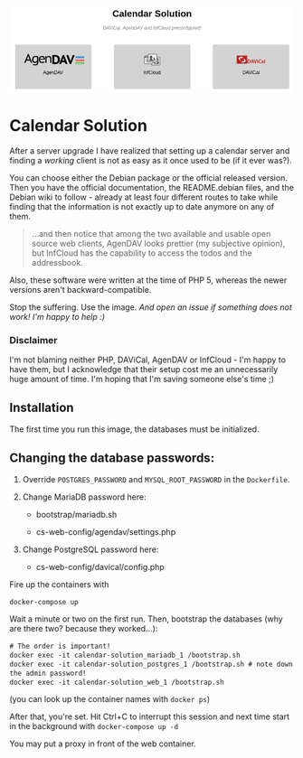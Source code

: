 ![screenshot](screenshot.png)



# Calendar Solution

After a server upgrade I have realized that setting up a calendar server and finding a *working* client is not as easy as it once used to be (if it ever was?).

You can choose either the Debian package or the official released version. Then you have the official documentation, the README.debian files, and the Debian wiki to follow - already at least four different routes to take while finding that the information is not exactly up to date anymore on any of them.

> ...and then notice that among the two available and usable open source web clients, AgenDAV looks prettier (my subjective opinion), but InfCloud has the capability to access the todos and the addressbook.

Also, these software were written at the time of PHP 5, whereas the newer versions aren't backward-compatible.

Stop the suffering. Use the image. *And open an issue if something does not work! I'm happy to help :)* 

### Disclaimer

I'm not blaming neither PHP, DAViCal, AgenDAV or InfCloud - I'm happy to have them, but I acknowledge that their setup cost me an unnecessarily huge amount of time. I'm hoping that I'm saving someone else's time ;)

## Installation

The first time you run this image, the databases must be initialized.

## Changing the database passwords:

1. Override `POSTGRES_PASSWORD` and `MYSQL_ROOT_PASSWORD` in the `Dockerfile`. 

2. Change MariaDB password here:

   * bootstrap/mariadb.sh

   * cs-web-config/agendav/settings.php

3. Change PostgreSQL password here:

   * cs-web-config/davical/config.php

Fire up the containers with

```
docker-compose up
```

Wait a minute or two on the first run. Then, bootstrap the databases (why are there two? because they worked...):

```
# The order is important!
docker exec -it calendar-solution_mariadb_1 /bootstrap.sh
docker exec -it calendar-solution_postgres_1 /bootstrap.sh # note down the admin password!
docker exec -it calendar-solution_web_1 /bootstrap.sh
```

(you can look up the container names with `docker ps`)

After that, you're set. Hit Ctrl+C to interrupt this session and next time start in the background with `docker-compose up -d`

You may put a proxy in front of the web container.
